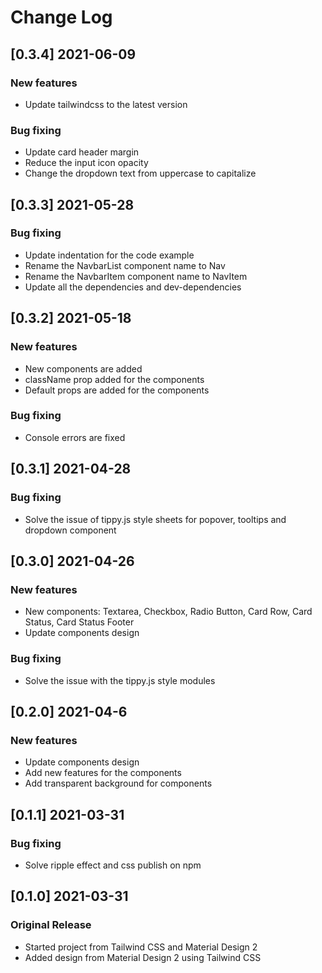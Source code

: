 # Change Log

## [0.3.4] 2021-06-09

### New features

-   Update tailwindcss to the latest version

### Bug fixing

-   Update card header margin
-   Reduce the input icon opacity
-   Change the dropdown text from uppercase to capitalize

## [0.3.3] 2021-05-28

### Bug fixing

-   Update indentation for the code example
-   Rename the NavbarList component name to Nav
-   Rename the NavbarItem component name to NavItem
-   Update all the dependencies and dev-dependencies

## [0.3.2] 2021-05-18

### New features

-   New components are added
-   className prop added for the components
-   Default props are added for the components

### Bug fixing

-   Console errors are fixed

## [0.3.1] 2021-04-28

### Bug fixing

-   Solve the issue of tippy.js style sheets for popover, tooltips and dropdown component

## [0.3.0] 2021-04-26

### New features

-   New components: Textarea, Checkbox, Radio Button, Card Row, Card Status, Card Status Footer
-   Update components design

### Bug fixing

-   Solve the issue with the tippy.js style modules

## [0.2.0] 2021-04-6

### New features

-   Update components design
-   Add new features for the components
-   Add transparent background for components

## [0.1.1] 2021-03-31

### Bug fixing

-   Solve ripple effect and css publish on npm

## [0.1.0] 2021-03-31

### Original Release

-   Started project from Tailwind CSS and Material Design 2
-   Added design from Material Design 2 using Tailwind CSS
